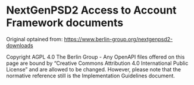 # NextGenPSD2 Access to Account Framework documents

Original optained from: https://www.berlin-group.org/nextgenpsd2-downloads

Copyright AGPL 4.0 The Berlin Group - Any OpenAPI files offered on this page are bound by “Creative Commons Attribution 4.0 International Public License” and are allowed to be changed. However, please note that the normative reference still is the Implementation Guidelines document.
